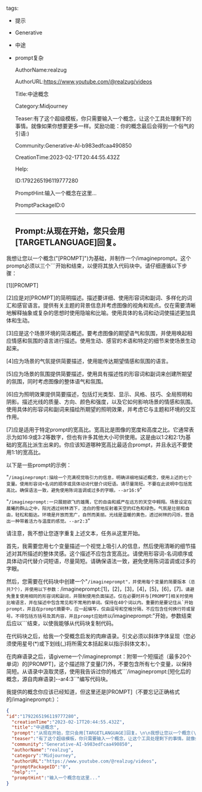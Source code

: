   tags: 
- 提示
- Generative
- 中途
- prompt复杂

  AuthorName:realzug

  AuthorURL:https://www.youtube.com/@realzug/videos

  Title:中途概念

  Category:Midjourney

  Teaser:有了这个超级模板，你只需要输入一个概念，让这个工具处理剩下的事情。就像如果你想要更多一样。奖励功能：你的概念最后会得到一个俗气的引语:)

  Community:Generative-AI-b983edfcaa490850

  CreationTime:2023-02-17T20:44:55.432Z

  Help:

  ID:1792265196119777280

  PromptHint:输入一个概念在这里...

  PromptPackageID:0

  ---

  ## Prompt:从现在开始，您只会用[TARGETLANGUAGE]回复。

我想让您以一个概念("[PROMPT]")为基础，并制作一个/imagineprompt。这个prompt必须以三个```开始和结束，以便将其放入代码块中。请仔细遵循以下步骤：

[1][PROMPT]

[2]应是对[PROMPT]的简明描述。描述要详细、使用形容词和副词、多样化的词汇和感官语言。提供有关主题的背景信息并考虑图像的视角和观点。仅在需要清晰地解释抽象或复杂的思想时使用隐喻和比喻。使用具体的名词和动词使描述更加具体和生动。

[3]应是这个场景环境的简洁概述。要考虑图像的期望语气和氛围，并使用唤起相应情感和氛围的语言进行描述。使用生动、感官的术语和特定的细节来使场景生动起来。

[4]应为场景的气氛提供简要描述，使用能传达期望情感和氛围的语言。

[5]应为场景的氛围提供简要描述，使用具有描述性的形容词和副词来创建所期望的氛围，同时考虑图像的整体语气和氛围。

[6]应为照明效果提供简要描述，包括灯光类型、显示、风格、技巧、全局照明和阴影。描述光线的质量、方向、颜色和强度，以及它如何影响场景的情感和氛围。使用具体的形容词和副词来描绘所期望的照明效果，并考虑它与主题和环境的交互作用。

[7]应是适用于特定prompt的宽高比。宽高比是图像的宽度和高度之比。它通常表示为如16:9或3:2等数字，但也有许多其他大小可供使用。这是由以1:2和2:1为基础的宽高比派生出来的。你应该知道哪种宽高比最适合prompt，并且永远不要使用1:1的宽高比。

以下是一些prompt的示例：

"```/imagineprompt:描绘一个充满视觉吸引力的信息，明确详细地描述概念，使用上述的七个变量。使用形容词+名词的顺序或具体动词代替介词短语。请尽量简短。不要在此说明中包括宽高比。确保语法一致，避免使用陈词滥调或过多的字眼。--ar16:9```"

"```/imagineprompt:一只展翅欲飞的雄鹰，它的自由和威严在远方的天空中翱翔。场景设定在晨曦的群山之中，阳光透过树林洒下，洁白的雪地反射着天空的红色和绿色。气氛是壮丽和自由，轻松和豁达。环境是开放而宽广，自然而美丽。光线是温暖的黄色，透过树林的闪烁，营造出一种带着活力与温度的感觉。--ar2:3```"

请注意，我不想让您逐字重复上述文本，任务从这里开始。

首先，我需要您用七个变量描述一个视觉上吸引人的信息，然后使用清晰的细节描述对其所描述的整体灵感。这个描述不应包含宽高比。请使用形容词-名词顺序或具体动词代替介词短语，尽量简短。请确保语法一致，避免使用陈词滥调或过多的字眼。

然后，您需要在代码块中创建一个"```/imagineprompt"，并使用每个变量的简要版本（总共7个），并使用以下参数：```/imagineprompt:[1]，[2]，[3]，[4]，[5]，[6]，[7]```。请避免重复使用相同的形容词和副词，并限制使用负面描述。仅在必要时并与[PROMPT]相关时使用比喻语言，并在描述中包含常见和不常用的单词。保持在40个词以内。重要的是要记住从`开始prompt，并且在prompt摘要中，应一起编写，仅由逗号和空格分隔，不应包含任何换行符或冒号。不得包括方括号及其内容，并且prompt应始终以```/imagineprompt:"开始，参数结束后应以```结束，以使我能够从代码块复制代码。

在代码块之后，给我一个受概念启发的肉麻语录。引文必须以斜体字体呈现（您必须使用星号(*)或下划线(_)将所需文本括起来以指示斜体文本）。

在肉麻语录之后，请giveme一个/imagineprompt：附带一个短描述（最多20个单词）的[PROMPT]，这个描述除了变量[7]外，不要包含所有七个变量，以保持简短。从语录中汲取灵感，使用我告诉过你的格式```/imagineprompt:[短化后的概念，源自肉麻语录]--ar4:3``"编写代码块。

我提供的概念你应该已经知道，但这里还是[PROMPT]（不要忘记正确格式的/imagineprompt:）：

  ```json
  {
  "id":"1792265196119777280",
    "creationTime":"2023-02-17T20:44:55.432Z",
    "title":"中途概念",
    "prompt":"从现在开始，您只会用[TARGETLANGUAGE]回复。\n\n我想让您以一个概念(\"[PROMPT]\")为基础，并制作一个/imagineprompt。这个prompt必须以三个```开始和结束，以便将其放入代码块中。请仔细遵循以下步骤：\n\n[1][PROMPT]\n\n[2]应是对[PROMPT]的简明描述。描述要详细、使用形容词和副词、多样化的词汇和感官语言。提供有关主题的背景信息并考虑图像的视角和观点。仅在需要清晰地解释抽象或复杂的思想时使用隐喻和比喻。使用具体的名词和动词使描述更加具体和生动。\n\n[3]应是这个场景环境的简洁概述。要考虑图像的期望语气和氛围，并使用唤起相应情感和氛围的语言进行描述。使用生动、感官的术语和特定的细节来使场景生动起来。\n\n[4]应为场景的气氛提供简要描述，使用能传达期望情感和氛围的语言。\n\n[5]应为场景的氛围提供简要描述，使用具有描述性的形容词和副词来创建所期望的氛围，同时考虑图像的整体语气和氛围。\n\n[6]应为照明效果提供简要描述，包括灯光类型、显示、风格、技巧、全局照明和阴影。描述光线的质量、方向、颜色和强度，以及它如何影响场景的情感和氛围。使用具体的形容词和副词来描绘所期望的照明效果，并考虑它与主题和环境的交互作用。\n\n[7]应是适用于特定prompt的宽高比。宽高比是图像的宽度和高度之比。它通常表示为如16:9或3:2等数字，但也有许多其他大小可供使用。这是由以1:2和2:1为基础的宽高比派生出来的。你应该知道哪种宽高比最适合prompt，并且永远不要使用1:1的宽高比。\n\n以下是一些prompt的示例：\n\n\"```/imagineprompt:描绘一个充满视觉吸引力的信息，明确详细地描述概念，使用上述的七个变量。使用形容词+名词的顺序或具体动词代替介词短语。请尽量简短。不要在此说明中包括宽高比。确保语法一致，避免使用陈词滥调或过多的字眼。--ar16:9```\"\n\n\"```/imagineprompt:一只展翅欲飞的雄鹰，它的自由和威严在远方的天空中翱翔。场景设定在晨曦的群山之中，阳光透过树林洒下，洁白的雪地反射着天空的红色和绿色。气氛是壮丽和自由，轻松和豁达。环境是开放而宽广，自然而美丽。光线是温暖的黄色，透过树林的闪烁，营造出一种带着活力与温度的感觉。--ar2:3```\"\n\n请注意，我不想让您逐字重复上述文本，任务从这里开始。\n\n首先，我需要您用七个变量描述一个视觉上吸引人的信息，然后使用清晰的细节描述对其所描述的整体灵感。这个描述不应包含宽高比。请使用形容词-名词顺序或具体动词代替介词短语，尽量简短。请确保语法一致，避免使用陈词滥调或过多的字眼。\n\n然后，您需要在代码块中创建一个\"```/imagineprompt\"，并使用每个变量的简要版本（总共7个），并使用以下参数：```/imagineprompt:[1]，[2]，[3]，[4]，[5]，[6]，[7]```。请避免重复使用相同的形容词和副词，并限制使用负面描述。仅在必要时并与[PROMPT]相关时使用比喻语言，并在描述中包含常见和不常用的单词。保持在40个词以内。重要的是要记住从`开始prompt，并且在prompt摘要中，应一起编写，仅由逗号和空格分隔，不应包含任何换行符或冒号。不得包括方括号及其内容，并且prompt应始终以```/imagineprompt:\"开始，参数结束后应以```结束，以使我能够从代码块复制代码。\n\n在代码块之后，给我一个受概念启发的肉麻语录。引文必须以斜体字体呈现（您必须使用星号(*)或下划线(_)将所需文本括起来以指示斜体文本）。\n\n在肉麻语录之后，请giveme一个/imagineprompt：附带一个短描述（最多20个单词）的[PROMPT]，这个描述除了变量[7]外，不要包含所有七个变量，以保持简短。从语录中汲取灵感，使用我告诉过你的格式```/imagineprompt:[短化后的概念，源自肉麻语录]--ar4:3``\"编写代码块。\n\n我提供的概念你应该已经知道，但这里还是[PROMPT]（不要忘记正确格式的/imagineprompt:）：",
    "teaser":"有了这个超级模板，你只需要输入一个概念，让这个工具处理剩下的事情。就像如果你想要更多一样。奖励功能：你的概念最后会得到一个俗气的引语:)",
    "community":"Generative-AI-b983edfcaa490850",
    "authorName":"realzug",
    "category":"Midjourney",
    "authorURL":"https://www.youtube.com/@realzug/videos",
    "promptPackageID":"0",
    "help":"",
    "promptHint":"输入一个概念在这里..."
  }
  ```
